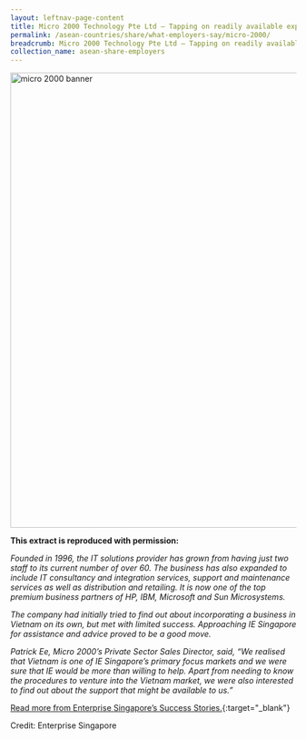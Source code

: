 ```yaml
---
layout: leftnav-page-content
title: Micro 2000 Technology Pte Ltd – Tapping on readily available expert advice
permalink: /asean-countries/share/what-employers-say/micro-2000/
breadcrumb: Micro 2000 Technology Pte Ltd – Tapping on readily available expert advice
collection_name: asean-share-employers
---
```


<img src="\images\asean-employers\micro-2000.jpg" alt="micro 2000 banner" style="width:800px;" />

**This extract is reproduced with permission:**

*Founded in 1996, the IT solutions provider has grown from having just two staff to its current number of over 60. The business has also expanded to include IT consultancy and integration services, support and maintenance services as well as distribution and retailing. It is now one of the top premium business partners of HP, IBM, Microsoft and Sun Microsystems.*

*The company had initially tried to find out about incorporating a business in Vietnam on its own, but met with limited success. Approaching IE Singapore for assistance and advice proved to be a good move.*

*Patrick Ee, Micro 2000’s Private Sector Sales Director, said, “We realised that Vietnam is one of IE Singapore’s primary focus markets and we were sure that IE would be more than willing to help. Apart from needing to know the procedures to venture into the Vietnam market, we were also interested to find out about the support that might be available to us.”*

[Read more from Enterprise Singapore’s Success Stories.](https://ie.enterprisesg.gov.sg/Venture-Overseas/Browse-By-Market/Asia-Pacific/Vietnam/Success-Stories/cs/Success-Stories/Tapping-on-readily-available-expert-advice){:target="_blank"}

Credit: Enterprise Singapore